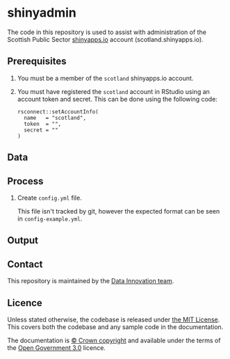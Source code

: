 # shinyadmin

The code in this repository is used to assist with administration of the Scottish Public Sector [shinyapps.io](https://www.shinyapps.io/) account (scotland.shinyapps.io). 

## Prerequisites

1. You must be a member of the `scotland` shinyapps.io account.

2. You must have registered the `scotland` account in RStudio using an account token and secret. This can be done using the following code:

    ```
    rsconnect::setAccountInfo(
      name   = "scotland",
      token  = "",
      secret = ""
    )
    ```

## Data

## Process

1.  Create `config.yml` file. 
 
    This file isn't tracked by git, however the expected format can be seen in `config-example.yml`.

## Output

## Contact

This repository is maintained by the [Data Innovation team](mailto:alice.hannah@gov.scot;thomas.wilson@gov.scot).

## Licence

Unless stated otherwise, the codebase is released under [the MIT License](LICENCE). This covers both the codebase and any sample code in the documentation.

The documentation is [© Crown copyright](http://www.nationalarchives.gov.uk/information-management/re-using-public-sector-information/uk-government-licensing-framework/crown-copyright/) and available under the terms of the [Open Government 3.0](http://www.nationalarchives.gov.uk/doc/open-government-licence/version/3/) licence.
